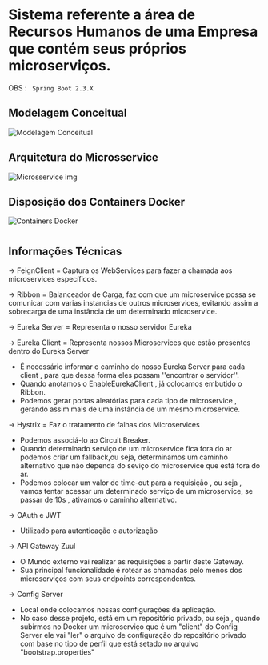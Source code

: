 
# Sistema referente a área de Recursos Humanos de uma Empresa que contém seus próprios microserviços.

OBS : <code> Spring Boot 2.3.X </code>

## Modelagem Conceitual 

![Modelagem Conceitual](https://user-images.githubusercontent.com/60756219/140233920-62544c32-c14f-438d-8ebb-547126ddeec5.png)

## Arquitetura do Microsservice

![Microsservice img](https://user-images.githubusercontent.com/60756219/140233956-c2ffd748-b356-4182-8b59-7d62fdd0b84e.png)

## Disposição dos Containers Docker

![Containers Docker](https://user-images.githubusercontent.com/60756219/140233969-4359cd37-aace-46dc-8a50-19743c9f4e80.png)

#

## Informações Técnicas

-> FeignClient = Captura os WebServices para fazer a chamada aos microservices específicos.

-> Ribbon = Balanceador de Carga, faz com que um microservice possa se comunicar com varias instancias de outros microservices,
evitando assim a sobrecarga de uma instância de um determinado microservice.

-> Eureka Server = Representa o nosso servidor Eureka

-> Eureka Client = Representa nossos Microservices que estão presentes dentro do Eureka Server

- É necessário informar o caminho do nosso Eureka Server para cada client , para que dessa forma eles possam ''encontrar o servidor''.
- Quando anotamos o EnableEurekaClient , já colocamos embutido o Ribbon.
- Podemos gerar portas aleatórias para cada tipo de microservice , gerando assim mais de uma instância de um mesmo microservice.

-> Hystrix = Faz o tratamento de falhas dos Microservices
- Podemos associá-lo ao Circuit Breaker.
- Quando determinado serviço de um microservice fica fora do ar podemos criar um fallback,ou seja,
 determinamos um  caminho alternativo que não dependa do seviço do microservice que está fora do ar.
- Podemos colocar um valor de time-out para a requisição , ou seja , vamos tentar acessar um determinado serviço
de um microservice, se passar de 10s , ativamos o caminho alternativo. 

-> OAuth e JWT

- Utilizado para autenticação e autorização

-> API Gateway Zuul

- O Mundo externo vai realizar as requisições a partir deste Gateway.
- Sua principal funcionalidade é rotear as chamadas pelo menos dos microserviços com seus endpoints correspondentes.


-> Config Server
-  Local onde colocamos nossas configurações da aplicação.
-  No caso desse projeto, está em um repositório privado, ou seja , quando subirmos  no Docker  um microserviço que é um "client" do Config Server ele vai "ler"
o arquivo de configuração do repositório privado com base no tipo de perfil que está setado no arquivo "bootstrap.properties"


